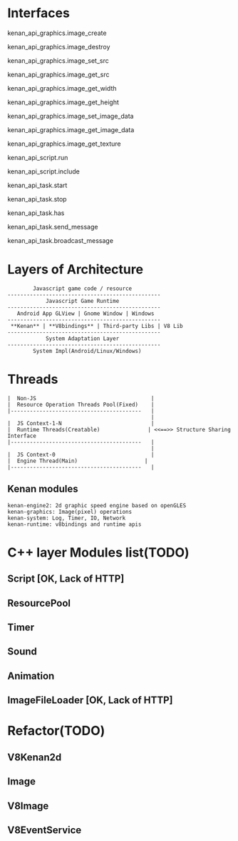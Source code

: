 # Interfaces
kenan_api_graphics.image_create

kenan_api_graphics.image_destroy

kenan_api_graphics.image_set_src

kenan_api_graphics.image_get_src

kenan_api_graphics.image_get_width

kenan_api_graphics.image_get_height

kenan_api_graphics.image_set_image_data

kenan_api_graphics.image_get_image_data

kenan_api_graphics.image_get_texture

kenan_api_script.run

kenan_api_script.include

kenan_api_task.start

kenan_api_task.stop

kenan_api_task.has

kenan_api_task.send_message

kenan_api_task.broadcast_message

# Layers of Architecture
```
        Javascript game code / resource
------------------------------------------------
            Javascript Game Runtime
------------------------------------------------
   Android App GLView | Gnome Window | Windows
------------------------------------------------
 **Kenan** | **V8bindings** | Third-party Libs | V8 Lib
------------------------------------------------
            System Adaptation Layer
------------------------------------------------
        System Impl(Android/Linux/Windows)
```

# Threads
```
|  Non-JS                                    |
|  Resource Operation Threads Pool(Fixed)    |
|-----------------------------------------   |
                                             |
|  JS Context-1-N                            |
|  Runtime Threads(Creatable)               | <<==>> Structure Sharing Interface
|-----------------------------------------   |
                                             |
|  JS Context-0                              |
|  Engine Thread(Main)                     |
|-----------------------------------------   |

```


## Kenan modules
```
kenan-engine2: 2d graphic speed engine based on openGLES
kenan-graphics: Image(pixel) operations
kenan-system: Log, Timer, IO, Network
kenan-runtime: v8bindings and runtime apis
```

# C++ layer Modules list(TODO)
## Script             [OK, Lack of HTTP]
## ResourcePool
## Timer
## Sound
## Animation
## ImageFileLoader    [OK, Lack of HTTP]

# Refactor(TODO)
## V8Kenan2d
## Image
## V8Image
## V8EventService